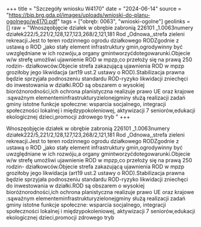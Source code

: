 +++
title = "Szczegóły wniosku W4170"
date = "2024-06-14"
source = "https://bip.brg.gda.pl/images/uploads/wnioski-do-planu-ogolnego/w4170.pdf"
tags = ["obręb: 0063", "wnioski-ogolne"]
geolinks = []
raw = "Wnoszęobjęcie działek w obrębie zabronią 226101 _1.0063numery działek222/5,221/2,128,127,123,268/2,121,181 Rod „Odnowa,,strefa zieleni rekreacji.Jest to teren rodzinnego ogrodu działkowego RODZgodnie z ustawą o ROD „jako stały element infrastruktury gmin,ogrodywinny być uwzględniane w ich rozwóju,a organy gmintworzyćdotegowarunki.Objecie w/w strefę umożliwi ujawnienie ROD w mpzp,co przełoży się na prawą 250 rodzin- działkowców.Objecie strefa zakazującą ujawnienia ROD w mpzp groziłoby jego likwidacja (art19 ust.2 ustawy o ROD).Stabilizacja prawna będzie sprzyjała podnoszeniu standardu ROD-ryzyko likwidacji zniechęci do inwestowania w działki.ROD są obszarem o wysokiej bioróżnorodności,ich ochrona planistyczna realizuje prawo UE oraz krajowe :sąważnym elementeminfrastrukturyzielonejgminy służą realizacji zadań gminy istotne funkcje społeczne: wsparcia socjalnego, integracji społeczności lokalnej i międzypokoleniowej, aktywizacji 7 seniorów,edukacji ekologicznej dzieci,promocji zdrowego tryb "
+++

Wnoszęobjęcie działek w obrębie zabronią 226101 _1.0063numery
działek222/5,221/2,128,127,123,268/2,121,181 Rod „Odnowa,,strefa zieleni rekreacji.Jest to
teren rodzinnego ogrodu działkowego RODZgodnie z ustawą o ROD „jako stały element
infrastruktury gmin,ogrodywinny być uwzględniane w ich rozwóju,a organy
gmintworzyćdotegowarunki.Objecie w/w strefę umożliwi ujawnienie ROD w mpzp,co przełoży się
na prawą 250 rodzin- działkowców.Objecie strefa zakazującą ujawnienia ROD w mpzp groziłoby
jego likwidacja (art19 ust.2 ustawy o ROD).Stabilizacja prawna będzie sprzyjała podnoszeniu
standardu ROD-ryzyko likwidacji zniechęci do inwestowania w działki.ROD są obszarem o
wysokiej bioróżnorodności,ich ochrona planistyczna realizuje prawo UE oraz krajowe :sąważnym
elementeminfrastrukturyzielonejgminy służą realizacji zadań gminy istotne funkcje społeczne:
wsparcia socjalnego, integracji społeczności lokalnej i międzypokoleniowej, aktywizacji 7
seniorów,edukacji ekologicznej dzieci,promocji zdrowego tryb



